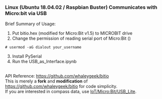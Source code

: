 ### Linux (Ubuntu 18.04.02 / Raspbian Buster) Communicates with Micro:bit via USB
Brief Summary of Usage:
1. Put bitio.hex (modified for Micro:Bit v1.5) to MICROBIT drive
2. Change the permission of reading serial port of Micro:Bit ()
```
# usermod -aG dialout your_username
```
3. Install PySerial
4. Run the USB_as_Interface.ipynb

<br> API Reference: https://github.com/whaleygeek/bitio <br>
This is merely a <b>fork</b> and <b>modification</b> of https://github.com/whaleygeek/bitio for code simplicity.<br>
If you are interested in compass data, use [IoT/Micro:Bit/USB_Lite](https://github.com/xg590/IoT/blob/master/Micro:Bit/USB_Lite/USB_as_Interface_Lite.ipynb).
